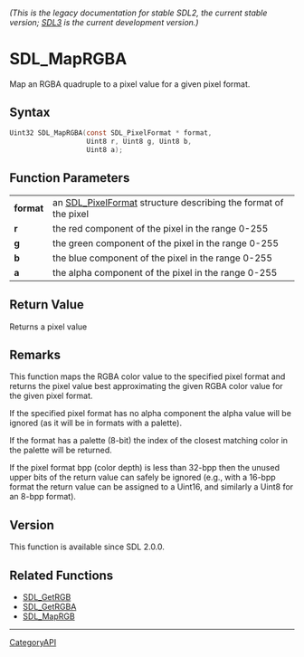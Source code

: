 ###### (This is the legacy documentation for stable SDL2, the current stable version; [SDL3](https://wiki.libsdl.org/SDL3/) is the current development version.)
# SDL_MapRGBA

Map an RGBA quadruple to a pixel value for a given pixel format.

## Syntax

```c
Uint32 SDL_MapRGBA(const SDL_PixelFormat * format,
                   Uint8 r, Uint8 g, Uint8 b,
                   Uint8 a);

```

## Function Parameters

|                |                                                                                    |
| -------------- | ---------------------------------------------------------------------------------- |
| **format**     | an [SDL_PixelFormat](SDL_PixelFormat.md) structure describing the format of the pixel |
| **r**          | the red component of the pixel in the range 0-255                                  |
| **g**          | the green component of the pixel in the range 0-255                                |
| **b**          | the blue component of the pixel in the range 0-255                                 |
| **a**          | the alpha component of the pixel in the range 0-255                                |

## Return Value

Returns a pixel value

## Remarks

This function maps the RGBA color value to the specified pixel format and
returns the pixel value best approximating the given RGBA color value for
the given pixel format.

If the specified pixel format has no alpha component the alpha value will
be ignored (as it will be in formats with a palette).

If the format has a palette (8-bit) the index of the closest matching color
in the palette will be returned.

If the pixel format bpp (color depth) is less than 32-bpp then the unused
upper bits of the return value can safely be ignored (e.g., with a 16-bpp
format the return value can be assigned to a Uint16, and similarly a Uint8
for an 8-bpp format).

## Version

This function is available since SDL 2.0.0.

## Related Functions

* [SDL_GetRGB](SDL_GetRGB.md)
* [SDL_GetRGBA](SDL_GetRGBA.md)
* [SDL_MapRGB](SDL_MapRGB.md)

----
[CategoryAPI](CategoryAPI.md)
